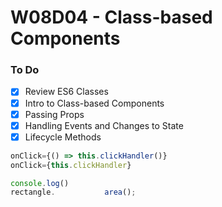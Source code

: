 # W08D04 - Class-based Components

### To Do
- [x] Review ES6 Classes
- [x] Intro to Class-based Components
- [x] Passing Props
- [x] Handling Events and Changes to State
- [x] Lifecycle Methods

```js
onClick={() => this.clickHandler()}
onClick={this.clickHandler}

console.log()
rectangle.           area();
```







